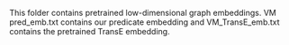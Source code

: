 This folder contains pretrained low-dimensional graph embeddings. VM pred\_emb.txt
contains our predicate embedding and VM\_TransE\_emb.txt contains the pretrained TransE
embedding. 
